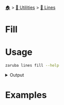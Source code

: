 <!--startTocHeader-->
[🏠](../../README.md) > [🔧 Utilities](../README.md) > [🚈 Lines](README.md)
# Fill
<!--endTocHeader-->

# Usage

<!--startCode-->
```bash
zaruba lines fill --help
```
 
<details>
<summary>Output</summary>
 
```````
Insert suplements to lines if patterns is not found

Usage:
  zaruba lines fill <jsonList> <patterns> <suplements> [flags]

Flags:
  -h, --help   help for fill
```````
</details>
<!--endCode-->

# Examples

<!--startTocSubTopic-->
<!--endTocSubTopic-->